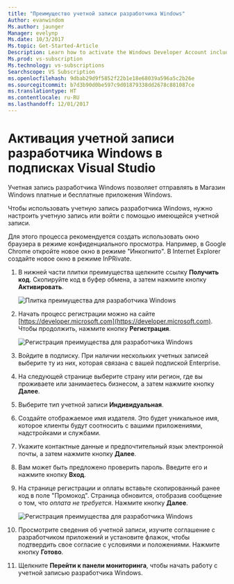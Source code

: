 ```yaml
---
title: "Преимущество учетной записи разработчика Windows"
Author: evanwindom
Ms.author: jaunger
Manager: evelynp
Ms.date: 10/3/2017
Ms.topic: Get-Started-Article
Description: Learn how to activate the Windows Developer Account included with your Visual Studio subscription.
Ms.prod: vs-subscription
Ms.technology: vs-subscriptions
Searchscope: VS Subscription
ms.openlocfilehash: 9dbab29d9f5852f22b1e18e68039a596a5c2b26e
ms.sourcegitcommit: b7d3b90d0be597c9d01879338dd2678c881087ce
ms.translationtype: HT
ms.contentlocale: ru-RU
ms.lasthandoff: 12/01/2017
---
```

#  <a name="activating-the-windows-developer-account-in-visual-studio-subscriptions"></a>Активация учетной записи разработчика Windows в подписках Visual Studio

Учетная запись разработчика Windows позволяет отправлять в Магазин Windows платные и бесплатные приложения Windows.     

Чтобы использовать учетную запись разработчика Windows, нужно настроить учетную запись или войти с помощью имеющейся учетной записи.

Для этого процесса рекомендуется создать использовать окно браузера в режиме конфиденциального просмотра.  Например, в Google Chrome откройте новое окно в режиме "Инкогнито".  В Internet Explorer создайте новое окно в режиме InPRivate.

1.  В нижней части плитки преимущества щелкните ссылку **Получить код**.  Скопируйте код в буфер обмена, а затем нажмите кнопку **Активировать**. 

    ![Плитка преимущества для разработчика Windows](_img\vs-windows-dev\vs-windows-dev-tile.png)

2.  Начать процесс регистрации можно на сайте [https://developer.microsoft.com](https://developer.microsoft.com).  Чтобы продолжить, нажмите кнопку **Регистрация**. 

    ![Регистрация преимущества для разработчика Windows](_img\vs-windows-dev\vs-windows-dev-register1-cropped.png)


3.  Войдите в подписку.  При наличии нескольких учетных записей выберите ту из них, которая связана с вашей подпиской Enterprise. 
4.  На следующей странице выберите страну или регион, где вы проживаете или занимаетесь бизнесом, а затем нажмите кнопку **Далее**. 
5.  Выберите тип учетной записи **Индивидуальная**.  
6.  Создайте отображаемое имя издателя.  Это будет уникальное имя, которое клиенты будут соотносить с вашими приложениями, надстройками и службами. 
7.  Укажите контактные данные и предпочтительный язык электронной почты, а затем нажмите кнопку **Далее**.
8.  Вам может быть предложено проверить пароль.  Введите его и нажмите кнопку **Вход**. 
9.  На странице регистрации и оплаты вставьте скопированный ранее код в поле "Промокод".  Страница обновится, отобразив сообщение о том, что *оплата не требуется*.  Нажмите кнопку **Далее**.

    ![Регистрация преимущества для разработчика Windows](_img\vs-windows-dev\vs-windows-dev-promo-cropped.png)


10. Просмотрите сведения об учетной записи, изучите соглашение с разработчиком приложений и установите флажок, чтобы подтвердить свое согласие с условиями и положениями.  Нажмите кнопку **Готово**. 
11. Щелкните **Перейти к панели мониторинга**, чтобы начать работу с учетной записью разработчика Windows.